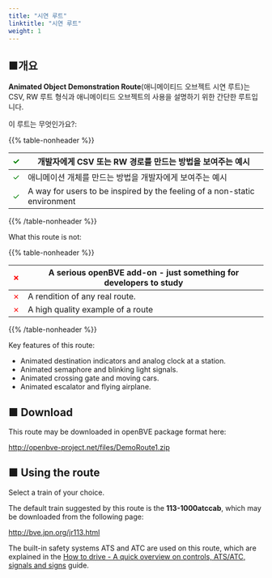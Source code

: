 ```yaml
---
title: "시연 루트"
linktitle: "시연 루트"
weight: 1
---
```


## ■개요


**Animated Object Demonstration Route**(애니메이티드 오브젝트 시연 루트)는 CSV, RW 루트 형식과 애니메이티드 오브젝트의 사용을 설명하기 위한 간단한 루트입니다.

이 루트는 무엇인가요?:

{{% table-nonheader %}}

| <font color="Green">✓</font> | 개발자에게 CSV 또는 RW 경로를 만드는 방법을 보여주는 예시 |
| ---------------------------- | ------------------------------------------------------------- |
| <font color="Green">✓</font> | 애니메이션 개체를 만드는 방법을 개발자에게 보여주는 예시  |
| <font color="Green">✓</font> | A way for users to be inspired by the feeling of a non-static environment  |

{{% /table-nonheader %}}

What this route is not:

{{% table-nonheader %}}

| <font color="Red">✗</font>  | A serious openBVE add-on - just something for developers to study |
| --------------------------- | ------------------------------------------------------------- |
| <font color="Red">✗</font>  | A rendition of any real route.  |
| <font color="Red">✗</font>  | A high quality example of a route  |

{{% /table-nonheader %}}

Key features of this route:

* Animated destination indicators and analog clock at a station.
* Animated semaphore and blinking light signals.
* Animated crossing gate and moving cars.
* Animated escalator and flying airplane.

## ■ Download

This route may be downloaded in openBVE package format here:

<http://openbve-project.net/files/DemoRoute1.zip>

## ■ Using the route

Select a train of your choice.

The default train suggested by this route is the **113-1000atccab**, which may be downloaded from the following page:

<http://bve.jpn.org/jr113.html>

The built-in safety systems ATS and ATC are used on this route, which are explained in the <a href="https://openbve-project.net/play-japanese/">How to drive - A quick overview on controls, ATS/ATC, signals and signs</a> guide.